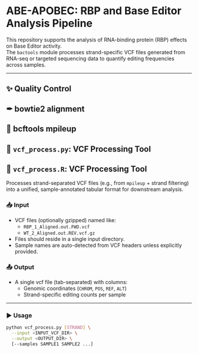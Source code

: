 # ABE-APOBEC: RBP and Base Editor Analysis Pipeline

This repository supports the analysis of RNA-binding protein (RBP) effects on Base Editor activity.  
The `bactools` module processes strand-specific VCF files generated from RNA-seq or targeted sequencing data to quantify editing frequencies across samples.

---
## ✨ Quality Control
## ✒ bowtie2 alignment
## 🧬 bcftools mpileup
## 🧪 `vcf_process.py`: VCF Processing Tool
## 🧪 `vcf_process.R`: VCF Processing Tool

Processes strand-separated VCF files (e.g., from `mpileup` + strand filtering) into a unified, sample-annotated tabular format for downstream analysis.

### 📥 Input
- VCF files (optionally gzipped) named like:
  - `RBP_1_Aligned.out.FWD.vcf`
  - `WT_2_Aligned.out.REV.vcf.gz`
- Files should reside in a single input directory.
- Sample names are auto-detected from VCF headers unless explicitly provided.

### 📤 Output
- A single vcf file (tab-separated) with columns:
  - Genomic coordinates (`CHROM`, `POS`, `REF`, `ALT`)
  - Strand-specific editing counts per sample

---

### ▶️ Usage

```bash or powershell
python vcf_process.py [STRAND] \
  --input <INPUT_VCF_DIR> \
  --output <OUTPUT_DIR> \
  [--samples SAMPLE1 SAMPLE2 ...]
 
